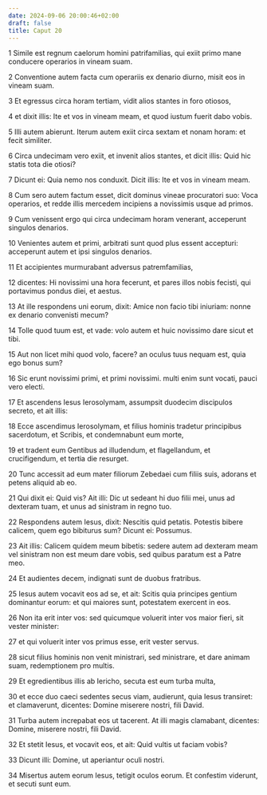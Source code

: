 ```yaml
---
date: 2024-09-06 20:00:46+02:00
draft: false
title: Caput 20
---
```





1 Simile est regnum caelorum homini patrifamilias, qui exiit primo mane conducere operarios in vineam suam.

2 Conventione autem facta cum operariis ex denario diurno, misit eos in vineam suam.

3 Et egressus circa horam tertiam, vidit alios stantes in foro otiosos,

4 et dixit illis: Ite et vos in vineam meam, et quod iustum fuerit dabo vobis.

5 Illi autem abierunt. Iterum autem exiit circa sextam et nonam horam: et fecit similiter.

6 Circa undecimam vero exiit, et invenit alios stantes, et dicit illis: Quid hic statis tota die otiosi?

7 Dicunt ei: Quia nemo nos conduxit. Dicit illis: Ite et vos in vineam meam.

8 Cum sero autem factum esset, dicit dominus vineae procuratori suo: Voca operarios, et redde illis mercedem incipiens a novissimis usque ad primos.

9 Cum venissent ergo qui circa undecimam horam venerant, acceperunt singulos denarios.

10 Venientes autem et primi, arbitrati sunt quod plus essent accepturi: acceperunt autem et ipsi singulos denarios.

11 Et accipientes murmurabant adversus patremfamilias,

12 dicentes: Hi novissimi una hora fecerunt, et pares illos nobis fecisti, qui portavimus pondus diei, et aestus.

13 At ille respondens uni eorum, dixit: Amice non facio tibi iniuriam: nonne ex denario convenisti mecum?

14 Tolle quod tuum est, et vade: volo autem et huic novissimo dare sicut et tibi.

15 Aut non licet mihi quod volo, facere? an oculus tuus nequam est, quia ego bonus sum?

16 Sic erunt novissimi primi, et primi novissimi. multi enim sunt vocati, pauci vero electi.

17 Et ascendens Iesus Ierosolymam, assumpsit duodecim discipulos secreto, et ait illis:

18 Ecce ascendimus Ierosolymam, et filius hominis tradetur principibus sacerdotum, et Scribis, et condemnabunt eum morte,

19 et tradent eum Gentibus ad illudendum, et flagellandum, et crucifigendum, et tertia die resurget.

20 Tunc accessit ad eum mater filiorum Zebedaei cum filiis suis, adorans et petens aliquid ab eo.

21 Qui dixit ei: Quid vis? Ait illi: Dic ut sedeant hi duo filii mei, unus ad dexteram tuam, et unus ad sinistram in regno tuo.

22 Respondens autem Iesus, dixit: Nescitis quid petatis. Potestis bibere calicem, quem ego bibiturus sum? Dicunt ei: Possumus.

23 Ait illis: Calicem quidem meum bibetis: sedere autem ad dexteram meam vel sinistram non est meum dare vobis, sed quibus paratum est a Patre meo.

24 Et audientes decem, indignati sunt de duobus fratribus.

25 Iesus autem vocavit eos ad se, et ait: Scitis quia principes gentium dominantur eorum: et qui maiores sunt, potestatem exercent in eos.

26 Non ita erit inter vos: sed quicumque voluerit inter vos maior fieri, sit vester minister:

27 et qui voluerit inter vos primus esse, erit vester servus.

28 sicut filius hominis non venit ministrari, sed ministrare, et dare animam suam, redemptionem pro multis.

29 Et egredientibus illis ab Iericho, secuta est eum turba multa,

30 et ecce duo caeci sedentes secus viam, audierunt, quia Iesus transiret: et clamaverunt, dicentes: Domine miserere nostri, fili David.

31 Turba autem increpabat eos ut tacerent. At illi magis clamabant, dicentes: Domine, miserere nostri, fili David.

32 Et stetit Iesus, et vocavit eos, et ait: Quid vultis ut faciam vobis?

33 Dicunt illi: Domine, ut aperiantur oculi nostri.

34 Misertus autem eorum Iesus, tetigit oculos eorum. Et confestim viderunt, et secuti sunt eum.

